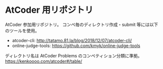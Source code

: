 # AtCoder 用リポジトリ
AtCoder 参加用リポジトリ。
コンペ毎のディレクトリ作成・submit 等には以下のツールを使用。
- atcoder-cli:
http://tatamo.81.la/blog/2018/12/07/atcoder-cli/
- online-judge-tools: https://github.com/kmyk/online-judge-tools

ディレクトリ名は AtCoder Problems のコンペティション分類に準拠。  
https://kenkoooo.com/atcoder#/table/